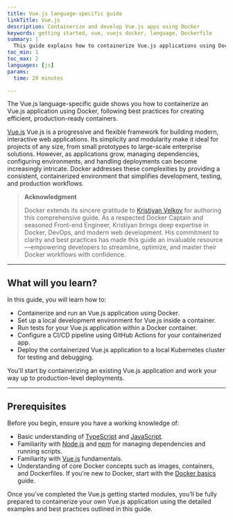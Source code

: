 ```yaml
---
title: Vue.js language-specific guide
linkTitle: Vue.js
description: Containerize and develop Vue.js apps using Docker
keywords: getting started, vue, vuejs docker, language, Dockerfile
summary: |
  This guide explains how to containerize Vue.js applications using Docker.
toc_min: 1
toc_max: 2
languages: [js]
params:
  time: 20 minutes

---
```


The Vue.js language-specific guide shows you how to containerize an Vue.js application using Docker, following best practices for creating efficient, production-ready containers.

[Vue.js](https://vuejs.org/) Vue.js is a progressive and flexible framework for building modern, interactive web applications. Its simplicity and modularity make it ideal for projects of any size, from small prototypes to large-scale enterprise solutions. However, as applications grow, managing dependencies, configuring environments, and handling deployments can become increasingly intricate. Docker addresses these complexities by providing a consistent, containerized environment that simplifies development, testing, and production workflows.

> 
> **Acknowledgment**
>
> Docker extends its sincere gratitude to [Kristiyan Velkov](https://www.linkedin.com/in/kristiyan-velkov-763130b3/) for authoring this comprehensive guide. As a respected Docker Captain and seasoned Front-end Engineer, Kristiyan brings deep expertise in Docker, DevOps, and modern web development. His commitment to clarity and best practices has made this guide an invaluable resource—empowering developers to streamline, optimize, and master their Docker workflows with confidence.

---

## What will you learn?

In this guide, you will learn how to:

- Containerize and run an Vue.js application using Docker.
- Set up a local development environment for Vue.js inside a container.
- Run tests for your Vue.js application within a Docker container.
- Configure a CI/CD pipeline using GitHub Actions for your containerized app.
- Deploy the containerized Vue.js application to a local Kubernetes cluster for testing and debugging.

You'll start by containerizing an existing Vue.js application and work your way up to production-level deployments.

---

## Prerequisites

Before you begin, ensure you have a working knowledge of:

- Basic understanding of [TypeScript](https://www.typescriptlang.org/) and [JavaScript](https://developer.mozilla.org/en-US/docs/Web/JavaScript).
- Familiarity with [Node.js](https://nodejs.org/en) and [npm](https://docs.npmjs.com/about-npm) for managing dependencies and running scripts.
- Familiarity with [Vue.js](https://vuejs.org/) fundamentals.
- Understanding of core Docker concepts such as images, containers, and Dockerfiles. If you're new to Docker, start with the [Docker basics](/get-started/docker-concepts/the-basics/what-is-a-container.md) guide.

Once you've completed the Vue.js getting started modules, you’ll be fully prepared to containerize your own Vue.js application using the detailed examples and best practices outlined in this guide.